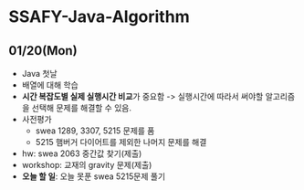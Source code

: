 # SSAFY-Java-Algorithm

## 01/20(Mon)
- Java 첫날
- 배열에 대해 학습
- **시간 복잡도별 실제 실행시간 비교**가 중요함 -> 실행시간에 따라서 써야할 알고리즘을 선택해 문제를 해결할 수 있음.
- 사전평가
  - swea 1289, 3307, 5215 문제를 품
  - 5215 햄버거 다이어트를 제외한 나머지 문제를 해결
- hw: swea 2063 중간값 찾기(제출)
- workshop: 교재의 gravity 문제(제출)
- **오늘 할 일**: 오늘 못푼 swea 5215문제 풀기
